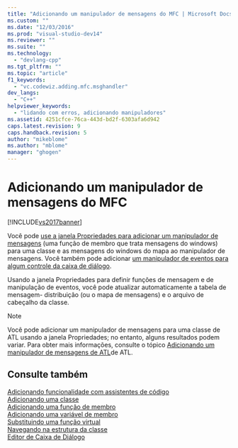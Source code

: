 ```yaml
---
title: "Adicionando um manipulador de mensagens do MFC | Microsoft Docs"
ms.custom: ""
ms.date: "12/03/2016"
ms.prod: "visual-studio-dev14"
ms.reviewer: ""
ms.suite: ""
ms.technology: 
  - "devlang-cpp"
ms.tgt_pltfrm: ""
ms.topic: "article"
f1_keywords: 
  - "vc.codewiz.adding.mfc.msghandler"
dev_langs: 
  - "C++"
helpviewer_keywords: 
  - "lidando com erros, adicionando manipuladores"
ms.assetid: 4251cfce-76ca-443d-bd2f-6303afa6d942
caps.latest.revision: 9
caps.handback.revision: 5
author: "mikeblome"
ms.author: "mblome"
manager: "ghogen"
---
```

# Adicionando um manipulador de mensagens do MFC
[!INCLUDE[vs2017banner](../../assembler/inline/includes/vs2017banner.md)]

Você pode [use a janela Propriedades para adicionar um manipulador de mensagens](../Topic/Mapping%20Messages%20to%20Functions.md) \(uma função de membro que trata mensagens do windows\) para uma classe e as mensagens do windows do mapa ao manipulador de mensagens.  Você também pode adicionar [um manipulador de eventos para algum controle da caixa de diálogo](../../mfc/adding-event-handlers-for-dialog-box-controls.md).  
  
 Usando a janela Propriedades para definir funções de mensagem e de manipulação de eventos, você pode atualizar automaticamente a tabela de mensagem\- distribuição \(ou o mapa de mensagens\) e o arquivo de cabeçalho da classe.  
  
> [!NOTE]
>  Você pode adicionar um manipulador de mensagens para uma classe de ATL usando a janela Propriedades; no entanto, alguns resultados podem variar.  Para obter mais informações, consulte o tópico [Adicionando um manipulador de mensagens de ATL](../../atl/adding-an-atl-message-handler.md)de ATL.  
  
## Consulte também  
 [Adicionando funcionalidade com assistentes de código](../../ide/adding-functionality-with-code-wizards-cpp.md)   
 [Adicionando uma classe](../Topic/Adding%20a%20Class%20\(Visual%20C++\).md)   
 [Adicionando uma função de membro](../../ide/adding-a-member-function-visual-cpp.md)   
 [Adicionando uma variável de membro](../../ide/adding-a-member-variable-visual-cpp.md)   
 [Substituindo uma função virtual](../Topic/Overriding%20a%20Virtual%20Function%20\(Visual%20C++\).md)   
 [Navegando na estrutura da classe](../../ide/navigating-the-class-structure-visual-cpp.md)   
 [Editor de Caixa de Diálogo](../../mfc/dialog-editor.md)